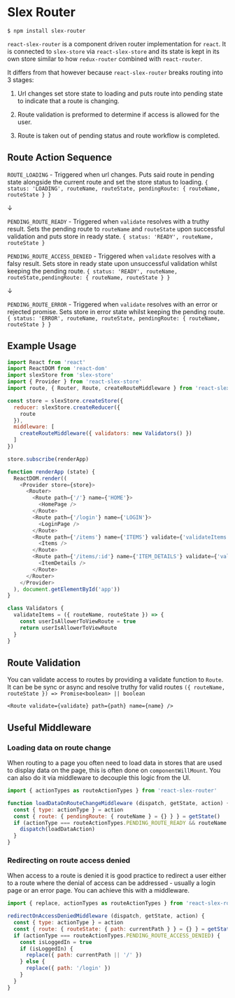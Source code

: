# Slex Router

```
$ npm install slex-router
```

`react-slex-router` is a component driven router implementation for `react`. It is connected to `slex-store` via `react-slex-store` and its state is kept in its own store similar to how `redux-router` combined with `react-router`.

It differs from that however because `react-slex-router` breaks routing into 3 stages:

1. Url changes set store state to loading and puts route into pending state to indicate that a route is changing.

2. Route validation is preformed to determine if access is allowed for the user.

3. Route is taken out of pending status and route workflow is completed.

## Route Action Sequence

`ROUTE_LOADING` - Triggered when url changes. Puts said route in pending state alongside the current route and set the store status to loading. `{ status: 'LOADING', routeName, routeState, pendingRoute: { routeName, routeState } }`

&darr;

`PENDING_ROUTE_READY` - Triggered when `validate` resolves with a truthy result. Sets the pending route to `routeName` and `routeState` upon successful validation and puts store in ready state. `{ status: 'READY', routeName, routeState }`

`PENDING_ROUTE_ACCESS_DENIED` - Triggered when `validate` resolves with a falsy result. Sets store in ready state upon unsuccessful validation whilst keeping the pending route. `{ status: 'READY', routeName, routeState,pendingRoute: { routeName, routeState } }`

&darr;

`PENDING_ROUTE_ERROR` - Triggered when `validate` resolves with an error or rejected promise. Sets store in error state whilst keeping the pending route. `{ status: 'ERROR', routeName, routeState, pendingRoute: { routeName, routeState } }`

## Example Usage

```javascript
import React from 'react'
import ReactDOM from 'react-dom'
import slexStore from 'slex-store'
import { Provider } from 'react-slex-store'
import route, { Router, Route, createRouteMiddleware } from 'react-slex-router'

const store = slexStore.createStore({
  reducer: slexStore.createReducer({
    route
  }),
  middleware: [
    createRouteMiddleware({ validators: new Validators() })
  ]
})

store.subscribe(renderApp)

function renderApp (state) {
  ReactDOM.render((
    <Provider store={store}>
      <Router>
        <Route path={'/'} name={'HOME'}>
          <HomePage />
        </Route>
        <Route path={'/login'} name={'LOGIN'}>
          <LoginPage />
        </Route>
        <Route path={'/items'} name={'ITEMS'} validate={'validateItems'}>
          <Items />
        </Route>
        <Route path={'/items/:id'} name={'ITEM_DETAILS'} validate={'validateItemDetails'}>
          <ItemDetails />
        </Route>
      </Router>
    </Provider>
  ), document.getElementById('app'))
}

class Validators {
  validateItems = ({ routeName, routeState }) => {
    const userIsAllowerToViewRoute = true
    return userIsAllowerToViewRoute
  }
}

```

## Route Validation

You can validate access to routes by providing a validate function to `Route`. It can be be sync or async and resolve truthy for valid routes `({ routeName, routeState }) => Promise<boolean> || boolean`

```
<Route validate={validate} path={path} name={name} />
```

## Useful Middleware

### Loading data on route change

When routing to a page you often need to load data in stores that are used to display data on the page, this is often done on `componentWillMount`. You can also do it via middleware to decouple this logic from the UI.

```javascript
import { actionTypes as routeActionTypes } from 'react-slex-router'

function loadDataOnRouteChangeMiddleware (dispatch, getState, action) {
  const { type: actionType } = action
  const { route: { pendingRoute: { routeName } = {} } } = getState()
  if (actionType === routeActionTypes.PENDING_ROUTE_READY && routeName === 'YOUR_ROUTE') {
    dispatch(loadDataAction)
  }
}

```

### Redirecting on route access denied

When access to a route is denied it is good practice to redirect a user either to a route where the denial of access can be addressed - usually a login page or an error page. You can achieve this with a middleware.

```javascript
import { replace, actionTypes as routeActionTypes } from 'react-slex-router'

redirectOnAccessDeniedMiddleware (dispatch, getState, action) {
  const { type: actionType } = action
  const { route: { routeState: { path: currentPath } } = {} } = getState()
  if (actionType === routeActionTypes.PENDING_ROUTE_ACCESS_DENIED) {
    const isLoggedIn = true
    if (isLoggedIn) {
      replace({ path: currentPath || '/' })
    } else {
      replace({ path: '/login' })
    }
  }
}
```